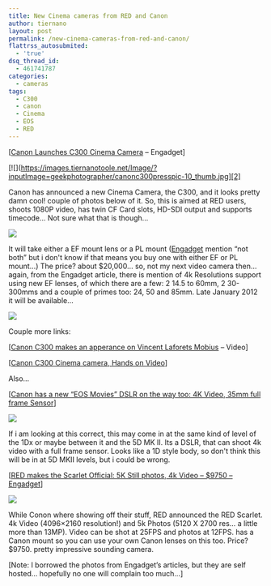 ```yaml
---
title: New Cinema cameras from RED and Canon
author: tiernano
layout: post
permalink: /new-cinema-cameras-from-red-and-canon/
flattrss_autosubmited:
  - 'true'
dsq_thread_id:
  - 461741787
categories:
  - cameras
tags:
  - C300
  - canon
  - Cinema
  - EOS
  - RED
---
```

[[Canon Launches C300 Cinema Camera][1] – Engadget]

[![](https://images.tiernanotoole.net/Image/?inputImage=geekphotographer/canonc300presspic-10_thumb.jpg][2]

Canon has announced a new Cinema Camera, the C300, and it looks pretty damn cool! couple of photos below of it. So, this is aimed at RED users, shoots 1080P video, has twin CF Card slots, HD-SDI output and supports timecode… Not sure what that is though…

[![](https://images.tiernanotoole.net/Image/?inputImage=geekphotographer/canonc300leadpicdantetktk_thumb.jpg)][3]

It will take either a EF mount lens or a PL mount ([Engadget][1] mention “not both” but i don't know if that means you buy one with either EF or PL mount…) The price? about $20,000… so, not my next video camera then… again, from the Engadget article, there is mention of 4k Resolutions support using new EF lenses, of which there are a few: 2 14.5 to 60mm, 2 30-300mms and a couple of primes too: 24, 50 and 85mm. Late January 2012 it will be available… 

[![](https://images.tiernanotoole.net/Image/?inputImage=geekphotographer/canonc300presspic-06_thumb.jpg)][4]

Couple more links:

[[Canon C300 makes an apperance on Vincent Laforets Mobius][5] – Video]

[[Canon C300 Cinema camera, Hands on Video][6]]

Also…

[[Canon has a new “EOS Movies” DSLR on the way too: 4K Video, 35mm full frame Sensor][7]]

[![](https://images.tiernanotoole.net/Image/?inputImage=geekphotographer/2011-11-03-postdsc03279_thumb.jpg)][8]

If i am looking at this correct, this may come in at the same kind of level of the 1Dx or maybe between it and the 5D MK II. Its a DSLR, that can shoot 4k video with a full frame sensor. Looks like a 1D style body, so don't think this will be in at 5D MKII levels, but i could be wrong.

[[RED makes the Scarlet Official: 5K Still photos, 4k Video – $9750 – Engadget][9]]

[![](https://images.tiernanotoole.net/Image/?inputImage=geekphotographer/dsc00210_thumb.jpg)][10]

While Conon where showing off their stuff, RED announced the RED Scarlet. 4k Video (4096&#215;2160 resolution!) and 5k Photos (5120 X 2700 res… a little more than 13MP). Video can be shot at 25FPS and photos at 12FPS. has a Canon mount so you can use your own Canon lenses on this too. Price? $9750. pretty impressive sounding camera. 

[Note: I borrowed the photos from Engadget’s articles, but they are self hosted… hopefully no one will complain too much…]

 [1]: http://www.engadget.com/2011/11/03/canon-launches-c300-cinema-camera-prepares-to-take-on-red-scarl/
 [2]: https://images.tiernanotoole.net/Image/?inputImage=geekphotographer/canonc300presspic-10.jpg
 [3]: https://images.tiernanotoole.net/Image/?inputImage=geekphotographer/canonc300leadpicdantetktk.jpg
 [4]: https://images.tiernanotoole.net/Image/?inputImage=geekphotographer/canonc300presspic-06.jpg
 [5]: http://www.engadget.com/2011/11/03/canon-c300-makes-an-appearance-in-vincent-laforets-mobius-find/
 [6]: http://www.engadget.com/2011/11/03/canon-c300-cinema-camera-hands-on-video/
 [7]: http://www.engadget.com/2011/11/03/canon-has-a-new-eos-movies-dslr-on-the-way-too/
 [8]: https://images.tiernanotoole.net/Image/?inputImage=geekphotographer/2011-11-03-postdsc03279.jpg
 [9]: http://www.engadget.com/2011/11/03/red-makes-the-scarlet-dsmc-official-5k-stills-and-4k-video-for/
 [10]: https://images.tiernanotoole.net/Image/?inputImage=geekphotographer/dsc00210.jpg